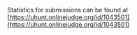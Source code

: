 Statistics for submissions can be found at [https://uhunt.onlinejudge.org/id/1043501](https://uhunt.onlinejudge.org/id/1043501)
